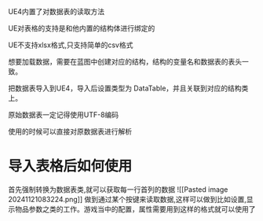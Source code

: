 UE4内置了对数据表的读取方法

UE对表格的支持是和他内置的结构体进行绑定的

UE不支持xlsx格式,只支持简单的csv格式

想要加载数据，需要在蓝图中创建对应的结构，结构的变量名和数据表的表头一致。

把数据表导入到UE4，导入后设置类型为 DataTable，并且关联到对应的结构类上。

原始数据表一定记得使用UTF-8编码

使用的时候可以直接对原数据表进行解析

# 导入表格后如何使用
首先强制转换为数据表类,就可以获取每一行首列的数据
![[Pasted image 20241121083224.png]]
做到通过某个按键来读取数据,这样可以做到比如设置,显示物品参数之类的工作。游戏当中的配置，属性需要用到这样的格式就可以使用了